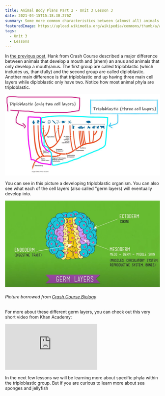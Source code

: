 ```yaml
---
title: Animal Body Plans Part 2 - Unit 3 Lesson 3
date: 2021-04-15T15:18:30.276Z
summary: Some more common characteristics between (almost all) animals!
featuredImage: https://upload.wikimedia.org/wikipedia/commons/thumb/a/af/20_petit_paon_de_nuit.jpg/1024px-20_petit_paon_de_nuit.jpg
tags:
  - Unit 3
  - Lessons
---
```

In [the previous post](/posts/animal-body-plans-part-1-unit-3-lesson-2/), Hank from Crash Course described a major difference between animals that develop a mouth and (ahem) an anus and animals that only develop a mouth/anus. The first group are called triploblastic (which includes us, thankfully) and the second group are called diploblastic. Another main difference is that triploblastic end up having three main cell layers while diploblastic only have two. Notice how most animal phyla are triploblastic.

![](/static/img/diplo-vs-triplo.jpg)

You can see in this picture a developing triploblastic organism. You can also see what each of the cell layers (also called "germ layers) will eventually develop into.

![](/static/img/endo-ecto-meso.jpg)

###### Picture borrowed from [Crash Course Biology](https://thecrashcourse.com/courses/biology)

For more about these different germ layers, you can check out this very short video from Khan Academy:

<div class="youtube-container"><iframe class="responsive-iframe" src="https://www.youtube.com/embed/QPvhl66QCqo" frameborder="0" allow="accelerometer; autoplay; clipboard-write; encrypted-media; gyroscope; picture-in-picture" allowfullscreen></iframe></div>

In the next few lessons we will be learning more about specific phyla within the triploblastic group. But if you are curious to learn more about sea sponges and jellyfish